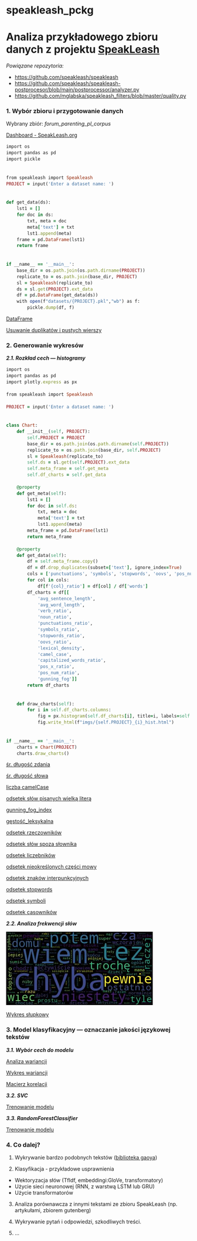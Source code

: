 # speakleash_pckg
# Analiza przykładowego zbioru danych z projektu [SpeakLeash](https://speakleash.org/)

*Powiązane repozytoria:*
- https://github.com/speakleash/speakleash
- https://github.com/speakleash/speakleash-postprocesor/blob/main/postprocessor/analyzer.py
- https://github.com/mglabska/speakleash_filters/blob/master/quality.py

### 1. Wybór zbioru i przygotowanie danych

Wybrany zbiór: *forum_parenting_pl_corpus*

[Dashboard - SpeakLeash.org](http://speakleash.org/en/dashboard-en/)

```ruby
import os
import pandas as pd
import pickle


from speakleash import Speakleash
PROJECT = input('Enter a dataset name: ')


def get_data(ds):
    lst1 = []
    for doc in ds:
        txt, meta = doc
        meta['text'] = txt
        lst1.append(meta)
    frame = pd.DataFrame(lst1)
    return frame


if __name__ == '__main__':
    base_dir = os.path.join(os.path.dirname(PROJECT))
    replicate_to = os.path.join(base_dir, PROJECT)
    sl = Speakleash(replicate_to)
    ds = sl.get(PROJECT).ext_data
    df = pd.DataFrame(get_data(ds))
    with open(f"datasets/{PROJECT}.pkl","wb") as f:
        pickle.dump(df, f)
```

[DataFrame](PKO_text_analysis.ipynb#DataFrame)

[Usuwanie duplikatów i pustych wierszy](PKO_text_analysis.ipynb#Duplikaty)

### 2. Generowanie wykresów

*******2.1. Rozkład cech — histogramy*******

```ruby
import os
import pandas as pd
import plotly.express as px

from speakleash import Speakleash

PROJECT = input('Enter a dataset name: ')


class Chart:
    def __init__(self, PROJECT):
        self.PROJECT = PROJECT
        base_dir = os.path.join(os.path.dirname(self.PROJECT))
        replicate_to = os.path.join(base_dir, self.PROJECT)
        sl = Speakleash(replicate_to)
        self.ds = sl.get(self.PROJECT).ext_data
        self.meta_frame = self.get_meta
        self.df_charts = self.get_data

    @property
    def get_meta(self):
        lst1 = []
        for doc in self.ds:
            txt, meta = doc
            meta['text'] = txt
            lst1.append(meta)
        meta_frame = pd.DataFrame(lst1)
        return meta_frame

    @property
    def get_data(self):
        df = self.meta_frame.copy()
        df = df.drop_duplicates(subset=['text'], ignore_index=True)
        cols = ['punctuations', 'symbols', 'stopwords', 'oovs', 'pos_num', 'pos_x', 'capitalized_words']
        for col in cols:
            df[f'{col}_ratio'] = df[col] / df['words']
        df_charts = df[[
            'avg_sentence_length',
            'avg_word_length',
            'verb_ratio',
            'noun_ratio',
            'punctuations_ratio',
            'symbols_ratio',
            'stopwords_ratio',
            'oovs_ratio',
            'lexical_density',
            'camel_case',
            'capitalized_words_ratio',
            'pos_x_ratio',
            'pos_num_ratio',
            'gunning_fog']]
        return df_charts


    def draw_charts(self):
        for i in self.df_charts.columns:
            fig = px.histogram(self.df_charts[i], title=i, labels=self.df_charts[i].values)
            fig.write_html(f"imgs/{self.PROJECT}_{i}_hist.html")


if __name__ == '__main__':
    charts = Chart(PROJECT)
    charts.draw_charts()
```


[śr. długość zdania](imgs/forum_parenting_pl_corpus_avg_sentence_length_hist.html)

[śr. długość słowa](imgs/forum_parenting_pl_corpus_avg_word_length_hist.html)

[liczba camelCase](imgs/forum_parenting_pl_corpus_camel_case_hist.html)

[odsetek słów pisanych wielką literą](imgs/forum_parenting_pl_corpus_capitalized_words_ratio_hist.html)

[gunning_fog_index](imgs/forum_parenting_pl_corpus_gunning_fog_hist.html)

[gęstość_leksykalna](imgs/forum_parenting_pl_corpus_lexical_density_hist.html)

[odsetek rzeczowników](imgs/forum_parenting_pl_corpus_noun_ratio_hist.html)

[odsetek słów spoza słownika](imgs/forum_parenting_pl_corpus_oovs_ratio_hist.html)

[odsetek liczebników](imgs/forum_parenting_pl_corpus_pos_num_ratio_hist.html)

[odsetek nieokreślonych części mowy](imgs/forum_parenting_pl_corpus_pos_x_ratio_hist.html)

[odsetek znaków interpunkcyjnych](imgs/forum_parenting_pl_corpus_punctuations_ratio_hist.html)

[odsetek stopwords](imgs/forum_parenting_pl_corpus_stopwords_ratio_hist.html)

[odsetek symboli](imgs/forum_parenting_pl_corpus_symbols_ratio_hist.html)

[odsetek casowników](imgs/forum_parenting_pl_corpus_verb_ratio_hist.html)

*******2.2. Analiza frekwencji słów*******

![WordCloud](wordcloud.jpg)

[Wykres słupkowy](imgs/freq_bar.html)

### 3. Model klasyfikacyjny — oznaczanie jakości językowej tekstów

*******3.1. Wybór cech do modelu*******

[Analiza wariancji](PKO_classification.ipynb#Wybór-cech-do-modelu)

[Wykres wariancji](imgs/var_bar.html)

[Macierz korelacji](imgs/corr_matrix.html)




*******3.2. SVC*******

[Trenowanie modelu](PKO_classification.ipynb#SVC)

*******3.3. RandomForestClassifier*******

[Trenowanie modelu](PKO_classification.ipynb#Random-Forest)

### 4. Co dalej?

1. Wykrywanie bardzo podobnych tekstów
([biblioteka gaoya](https://pypi.org/project/gaoya/))

2. Klasyfikacja - przykładowe usprawnienia
- Wektoryzacja słów (TfIdf, embeddingi:GloVe, transformatory)
- Użycie sieci neuronowej (RNN, z warstwą LSTM lub GRU)
- Użycie transformatorów

3. Analiza porównawcza z innymi tekstami ze zbioru SpeakLeash (np. artykułami, zbiorem gutenberg)

4. Wykrywanie pytań i odpowiedzi, szkodliwych treści.

5. …
